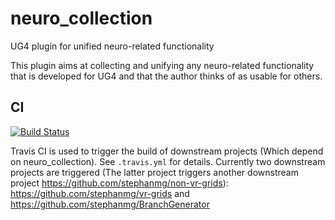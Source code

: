 # neuro_collection
UG4 plugin for unified neuro-related functionality

This plugin aims at collecting and unifying any neuro-related functionality that is developed for UG4 and that the author thinks of as usable for others.

## CI

[![Build Status](https://travis-ci.org/NeuroBox3D/neuro_collection.svg?branch=master)](https://travis-ci.org/NeuroBox3D/neuro_collection)

Travis CI is used to trigger the build of downstream projects (Which depend on neuro_collection). See `.travis.yml` for details.
Currently two downstream projects are triggered (The latter project triggers another downstream project https://github.com/stephanmg/non-vr-grids): https://github.com/stephanmg/vr-grids and https://github.com/stephanmg/BranchGenerator
